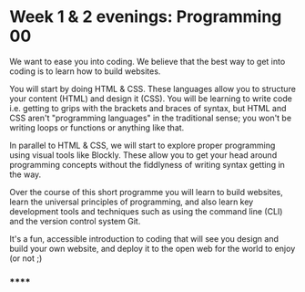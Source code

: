 # Week 1 & 2 evenings: Programming 00

We want to ease you into coding. We believe that the best way to get into coding is to learn how to build websites.

You will start by doing HTML & CSS. These languages allow you to structure your content \(HTML\) and design it \(CSS\). You will be learning to write code i.e. getting to grips with the brackets and braces of syntax, but HTML and CSS aren't "programming languages" in the traditional sense; you won't be writing loops or functions or anything like that.

In parallel to HTML & CSS, we will start to explore proper programming using visual tools like Blockly. These allow you to get your head around programming concepts without the fiddlyness of writing syntax getting in the way.

Over the course of this short programme you will learn to build websites, learn the universal principles of programming, and also learn key development tools and techniques such as using the command line \(CLI\) and the version control system Git.

It's a fun, accessible introduction to coding that will see you design and build your own website, and deploy it to the open web for the world to enjoy \(or not ;\)

### \*\*\*\*



